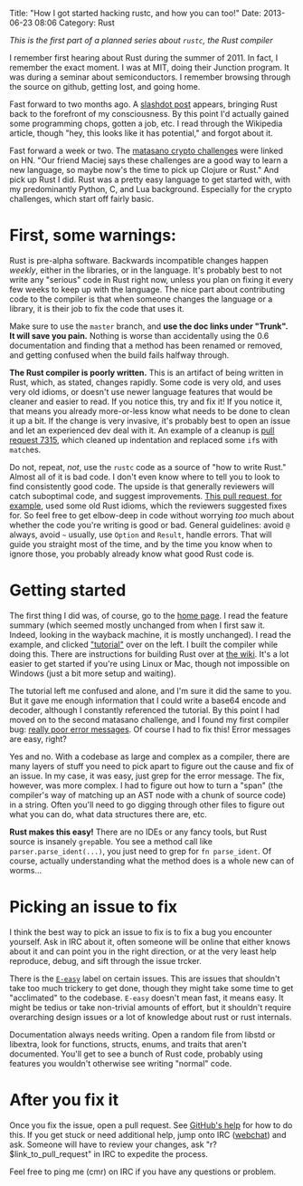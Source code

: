 Title: "How I got started hacking rustc, and how you can too!"
Date: 2013-06-23 08:06
Category: Rust

*This is the first part of a planned series about `rustc`, the Rust compiler*

I remember first hearing about Rust during the summer of 2011. In fact, I
remember the exact moment. I was at MIT, doing their Junction program. It was
during a seminar about semiconductors. I remember browsing through the source on github,
getting lost, and going home.

<!-- more -->

Fast forward to two months ago. A [slashdot post][sdot] appears, bringing Rust
back to the forefront of my consciousness. By this point I'd actually gained
some programming chops, gotten a job, etc. I read through the Wikipedia
article, though "hey, this looks like it has potential," and forgot about it.

Fast forward a week or two. The [matasano crypto challenges][mata] were linked
on HN. "Our friend Maciej says these challenges are a good way to learn a new
language, so maybe now's the time to pick up Clojure or Rust." And pick up
Rust I did. Rust was a pretty easy language to get started with, with my
predominantly Python, C, and Lua background. Especially for the crypto
challenges, which start off fairly basic.

# First, some warnings:

Rust is pre-alpha software. Backwards incompatible changes happen *weekly*,
either in the libraries, or in the language.  It's probably best to not write
any "serious" code in Rust right now, unless you plan on fixing it every few
weeks to keep up with the language. The nice part about contributing code to
the compiler is that when someone changes the language or a library, it is
their job to fix the code that uses it.

Make sure to use the `master` branch, and **use the doc links under "Trunk".
It will save you pain.** Nothing is worse than accidentally using the 0.6
documentation and finding that a method has been renamed or removed, and
getting confused when the build fails halfway through.

**The Rust compiler is poorly written.** This is an artifact of being written
in Rust, which, as stated, changes rapidly. Some code is very old, and uses
very old idioms, or doesn't use newer language features that would be cleaner
and easier to read. If you notice this, try and fix it! If you notice it, that
means you already more-or-less know what needs to be done to clean it up a
bit. If the change is very invasive, it's probably best to open an issue and
let an experienced dev deal with it. An example of a cleanup is [pull request
7315](https://github.com/mozilla/rust/pull/7315), which cleaned up indentation
and replaced some `if`s with `match`es.

Do not, repeat, *not*, use the `rustc` code as a source of "how to write
Rust." Almost all of it is bad code. I don't even know where to tell you to
look to find consistently good code.  The upside is that generally reviewers
will catch suboptimal code, and suggest improvements.  [This pull request, for
example](https://github.com/mozilla/rust/pull/7207), used some old Rust
idioms, which the reviewers suggested fixes for. So feel free to get
elbow-deep in code without worrying *too* much about whether the code you're
writing is good or bad. General guidelines: avoid `@` always, avoid `~`
usually, use `Option` and `Result`, handle errors. That will guide you
straight most of the time, and by the time you know when to ignore those, you
probably already know what good Rust code is.

# Getting started

The first thing I did was, of course, go to the [home page][home]. I read the
feature summary (which seemed mostly unchanged from when I first saw it.
Indeed, looking in the wayback machine, it is mostly unchanged). I read the
example, and clicked ["tutorial"][tut] over on the left. I built the compiler
while doing this. There are instructions for building Rust over at [the wiki](https://github.com/mozilla/rust/wiki/Note-getting-started-developing-Rust).
It's a lot easier to get started if you're using Linux or Mac, though not
impossible on Windows (just a bit more setup and waiting).

The tutorial left me confused and alone, and I'm sure it did the same to
you. But it gave me enough information that I could write a base64 encode and
decoder, although I constantly referenced the tutorial. By this point I had
moved on to the second matasano challenge, and I found my first compiler bug:
[really poor error messages][first pr]. Of course I had to fix this! Error
messages are easy, right?

Yes and no. With a codebase as large and complex as a compiler, there are many
layers of stuff you need to pick apart to figure out the cause and fix of an
issue. In my case, it was easy, just grep for the error message. The fix,
however, was more complex. I had to figure out how to turn a "span" (the
compiler's way of matching up an AST node with a chunk of source code) in a
string. Often you'll need to go digging through other files to figure out what
you can do, what data structures there are, etc.

**Rust makes this easy!** There are no IDEs or any fancy tools, but Rust
source is insanely `grep`able. You see a method call like
`parser.parse_ident(...)`, you just need to grep for `fn parse_ident`.
Of course, actually understanding what the method does is a whole new can of
worms...

# Picking an issue to fix

I think the best way to pick an issue to fix is to fix a bug you encounter
yourself. Ask in IRC about it, often someone will be online that either knows
about it and can point you in the right direction, or at the very least help
reproduce, debug, and sift through the issue trcker.

There is the [`E-easy`](https://github.com/mozilla/rust/issues?labels=E-easy)
label on certain issues. This are issues that shouldn't take too much trickery
to get done, though they might take some time to get "acclimated" to the
codebase. `E-easy` doesn't mean fast, it means easy. It might be tedius or
take non-trivial amounts of effort, but it shouldn't require overarching
design issues or a lot of knowledge about rust or rust internals.

Documentation always needs writing. Open a random file from libstd or
libextra, look for functions, structs, enums, and traits that aren't
documented. You'll get to see a bunch of Rust code, probably using features
you wouldn't otherwise see writing "normal" code.

# After you fix it

Once you fix the issue, open a pull request. See [GitHub's
help](https://help.github.com/articles/using-pull-requests) for how to do
this. If you get stuck or need additional help, jump onto IRC
([webchat](http://chat.mibbit.com/?server=irc.mozilla.org&channel=%23rust))
and ask. Someone will have to review your changes, ask "r?
$link_to_pull_request" in IRC to expedite the process.

Feel free to ping me (cmr) on IRC if you have any questions or problem.

[sdot]: http://tech.slashdot.org/story/13/04/03/1646234/mozilla-and-samsung-collaborating-to-bring-new-browser-engine-to-android
[mata]: http://www.matasano.com/articles/crypto-challenges/
[home]: http://www.rust-lang.org/
[tut]: http://static.rust-lang.org/doc/tutorial.html
[first pr]: https://github.com/mozilla/rust/pull/6072
